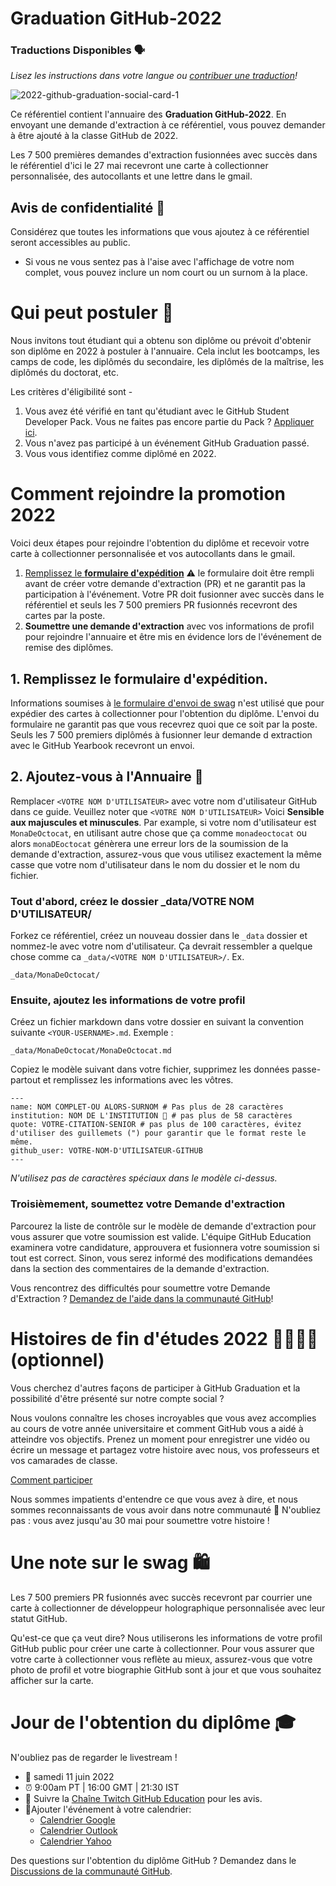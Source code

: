 # Graduation GitHub-2022

### Traductions Disponibles 🗣


_Lisez les instructions dans votre langue ou [contribuer une traduction](translations/README.md)!_

![2022-github-graduation-social-card-1](/assets/GHG_Blog_1.jpg)

Ce référentiel contient l'annuaire des **Graduation GitHub-2022**. En envoyant une demande d'extraction à ce référentiel, vous pouvez demander à être ajouté à la classe GitHub de 2022.

Les 7 500 premières demandes d'extraction fusionnées avec succès dans le référentiel d'ici le 27 mai recevront une carte à collectionner personnalisée, des autocollants et une lettre dans le gmail.

## Avis de confidentialité 👀

Considérez que toutes les informations que vous ajoutez à ce référentiel seront accessibles au public.

- Si vous ne vous sentez pas à l'aise avec l'affichage de votre nom complet, vous pouvez inclure un nom court ou un surnom à la place.

# Qui peut postuler 📝

Nous invitons tout étudiant qui a obtenu son diplôme ou prévoit d'obtenir son diplôme en 2022 à postuler à l'annuaire. Cela inclut les bootcamps, les camps de code, les diplômés du secondaire, les diplômés de la maîtrise, les diplômés du doctorat, etc.

Les critères d'éligibilité sont -

1. Vous avez été vérifié en tant qu'étudiant avec le GitHub Student Developer Pack. Vous ne faites pas encore partie du Pack ? [Appliquer ici](https://education.github.com/discount_requests/student_application?utm_source=2022-06-11-GitHubGraduation).
2. Vous n'avez pas participé à un événement GitHub Graduation passé.
3. Vous vous identifiez comme diplômé en 2022.

# Comment rejoindre la promotion 2022

Voici deux étapes pour rejoindre l'obtention du diplôme et recevoir votre carte à collectionner personnalisée et vos autocollants dans le gmail.

1. [Remplissez le **formulaire d'expédition**](https://airtable.com/shrVMo8ItH4wjsO9f)
   ⚠️ le formulaire doit être rempli avant de créer votre demande d'extraction (PR) et ne garantit pas la participation à l'événement. Votre PR doit fusionner avec succès dans le référentiel et seuls les 7 500 premiers PR fusionnés recevront des cartes par la poste.
2. **Soumettre une demande d'extraction** avec vos informations de profil pour rejoindre l'annuaire et être mis en évidence lors de l'événement de remise des diplômes.

## 1. Remplissez le formulaire d'expédition.

Informations soumises à [le formulaire d'envoi de swag](https://airtable.com/shrVMo8ItH4wjsO9f) n'est utilisé que pour expédier des cartes à collectionner pour l'obtention du diplôme. L'envoi du formulaire ne garantit pas que vous recevrez quoi que ce soit par la poste. Seuls les 7 500 premiers diplômés à fusionner leur demande d extraction avec le GitHub Yearbook recevront un envoi.

## 2. Ajoutez-vous à l'Annuaire 🏫

Remplacer `<VOTRE NOM D'UTILISATEUR>` avec votre nom d'utilisateur GitHub dans ce guide. Veuillez noter que `<VOTRE NOM D'UTILISATEUR>` Voici **Sensible aux majuscules et minuscules**. Par example, si votre nom d'utilisateur est `MonaDeOctocat`, en utilisant autre chose que ça comme `monadeoctocat` ou alors `monaDEoctocat` génèrera une erreur lors de la soumission de la demande d'extraction, assurez-vous que vous utilisez exactement la même casse que votre nom d'utilisateur dans le nom du dossier et le nom du fichier.

### Tout d'abord, créez le dossier \_data/VOTRE NOM D'UTILISATEUR/

Forkez ce référentiel, créez un nouveau dossier dans le `_data` dossier et nommez-le avec votre nom d'utilisateur. Ça devrait ressembler a quelque chose comme ca `_data/<VOTRE NOM D'UTILISATEUR>/`. Ex.

```
_data/MonaDeOctocat/
```

### Ensuite, ajoutez les informations de votre profil

Créez un fichier markdown dans votre dossier en suivant la convention suivante `<YOUR-USERNAME>.md`. Exemple :

```
_data/MonaDeOctocat/MonaDeOctocat.md
```

Copiez le modèle suivant dans votre fichier, supprimez les données passe-partout et remplissez les informations avec les vôtres.

```
---
name: NOM COMPLET-OU ALORS-SURNOM # Pas plus de 28 caractères
institution: NOM DE L'INSTITUTION 🚩 # pas plus de 58 caractères
quote: VOTRE-CITATION-SENIOR # pas plus de 100 caractères, évitez d'utiliser des guillemets (") pour garantir que le format reste le même.
github_user: VOTRE-NOM-D'UTILISATEUR-GITHUB
---
```

_N'utilisez pas de caractères spéciaux dans le modèle ci-dessus._

### Troisièmement, soumettez votre Demande d'extraction

Parcourez la liste de contrôle sur le modèle de demande d'extraction pour vous assurer que votre soumission est valide. L'équipe GitHub Education examinera votre candidature, approuvera et fusionnera votre soumission si tout est correct. Sinon, vous serez informé des modifications demandées dans la section des commentaires de la demande d'extraction.

Vous rencontrez des difficultés pour soumettre votre Demande d'Extraction ? [Demandez de l'aide dans la communauté GitHub](https://github.com/orgs/github-community/discussions/categories/github-education)!

# Histoires de fin d'études 2022 👩‍🏫👨‍🏫 (optionnel)

Vous cherchez d'autres façons de participer à GitHub Graduation et la possibilité d'être présenté sur notre compte social ?

Nous voulons connaître les choses incroyables que vous avez accomplies au cours de votre année universitaire et comment GitHub vous a aidé à atteindre vos objectifs. Prenez un moment pour enregistrer une vidéo ou écrire un message et partagez votre histoire avec nous, vos professeurs et vos camarades de classe.

[Comment participer](https://drive.google.com/file/d/1AcgUKLXx6WIC5s4eanzOfj8EsiYHARrt/view?usp=sharing)

Nous sommes impatients d'entendre ce que vous avez à dire, et nous sommes reconnaissants de vous avoir dans notre communauté 💖
N'oubliez pas : vous avez jusqu'au 30 mai pour soumettre votre histoire !

# Une note sur le swag 🛍

Les 7 500 premiers PR fusionnés avec succès recevront par courrier une carte à collectionner de développeur holographique personnalisée avec leur statut GitHub.

Qu'est-ce que ça veut dire? Nous utiliserons les informations de votre profil GitHub public pour créer une carte à collectionner. Pour vous assurer que votre carte à collectionner vous reflète au mieux, assurez-vous que votre photo de profil et votre biographie GitHub sont à jour et que vous souhaitez afficher sur la carte.

# Jour de l'obtention du diplôme 🎓

N'oubliez pas de regarder le livestream !

- 📆 samedi 11 juin 2022
- ⏰ 9:00am PT | 16:00 GMT | 21:30 IST
- 📍 Suivre la [Chaîne Twitch GitHub Education](https://twitch.tv/githubeducation) pour les avis.
- 📎Ajouter l'événement à votre calendrier:
  - [Calendrier Google](https://calendar.google.com/calendar/render?action=TEMPLATE&dates=20220611T160000Z%2F20220611T180000Z&details=&location=https%3A%2F%2Fwww.twitch.tv%2Fgithubeducation&text=%F0%9F%8E%89%F0%9F%8E%8A%20GitHub%20Graduation%202022%20%F0%9F%8E%89%F0%9F%8E%8A)
  - [Calendrier Outlook](https://outlook.live.com/calendar/0/deeplink/compose?allday=false&body=&enddt=2022-06-11T18%3A00%3A00%2B00%3A00&location=https%3A%2F%2Fwww.twitch.tv%2Fgithubeducation&path=%2Fcalendar%2Faction%2Fcompose&rru=addevent&startdt=2022-06-11T16%3A00%3A00%2B00%3A00&subject=%F0%9F%8E%89%F0%9F%8E%8A%20GitHub%20Graduation%202022%20%F0%9F%8E%89%F0%9F%8E%8A)
  - [Calendrier Yahoo](https://calendar.yahoo.com/?desc=&dur=&et=20220611T180000Z&in_loc=https%3A%2F%2Fwww.twitch.tv%2Fgithubeducation&st=20220611T160000Z&title=%F0%9F%8E%89%F0%9F%8E%8A%20GitHub%20Graduation%202022%20%F0%9F%8E%89%F0%9F%8E%8A&v=60)

Des questions sur l'obtention du diplôme GitHub ? Demandez dans le [Discussions de la communauté GitHub](https://github.com/orgs/github-community/discussions/categories/github-education).
